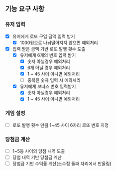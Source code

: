 ## 기능 요구 사항

### 유저 입력
- [x] 유저에게 로또 구입 금액 입력 받기
  -[x] 1000원으로 나눠떨어지지 않으면 예외처리 
- [x] 입력 받은 금액 기반 로또 발행 횟수 도출
  - [x] 유저에게 6개의 번호 입력 받기
    - [x] 숫자 아닐경우 예외처리
    - [x] 6개 아닐 경우 예외처리
    - [x] 1 ~ 45 사이 아니면 예외처리
    - [ ] 중복된 숫자 입력 시 예외처리
  - [x] 유저에게 보너스 번호 입력받기
    - [x] 숫자 아닐경우 예외처리
    - [x] 1 ~ 45 사이 아니면 예외처리
    
### 게임 설정
- [ ] 로또 발행 횟수 만큼 1~45 사이 6자리 로또 번호 지정

### 당첨금 계산
- [ ] 1~5등 사이의 당첨 내역 도출
- [ ] 당첨 내역 기반 당첨금 계산
- [ ] 당첨금 기반 수익률 계산(소수점 둘째 자리에서 반올림)
